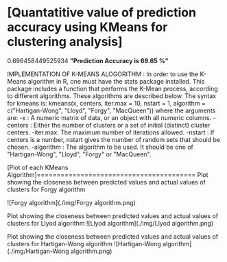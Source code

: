 [Quantatitive value of prediction accuracy using KMeans for clustering analysis]
================================================================================
0.696458449525934
<B>"Prediction Accuracy is 69.65 %"</B>


IMPLEMENTATION OF K-MEANS ALOGORITHM :
In order to use the K-Means algorithm in R, one must have the stats package installed. 
This package includes a function that performs the K-Mean process, according to different algorithms. 
These algorithms are described below.
The syntax for kmeans is:
kmeans(x, centers, iter.max = 10, nstart = 1, algorithm = c("Hartigan-Wong", "Lloyd", "Forgy", "MacQueen")) where the arguments are:
-x : A numeric matrix of data, or an object with  all numeric columns.
-centers : Either the number of clusters or a set of initial (distinct) cluster centers.
-iter.max: The maximum number of iterations allowed.
-nstart : If centers is a number, nstart gives the number of random sets that should be chosen.
-algorithm : The algorithm to be used. It should be one of "Hartigan-Wong", "Lloyd", "Forgy" or "MacQueen".


[Plot of each KMeans Algorithm]========================================
Plot showing the closeness between predicted values and actual values of clusters for Forgy algorithm

![Forgy algorithm](./img/Forgy algorithm.png)

Plot showing the closeness between predicted values and actual values of clusters for Llyod algorithm
![Llyod algorithm](./img/Llyod algorithm.png)

Plot showing the closeness between predicted values and actual values of clusters for Hartigan-Wong algorithm
![Hartigan-Wong algorithm](./img/Hartigan-Wong algorithm.png)
